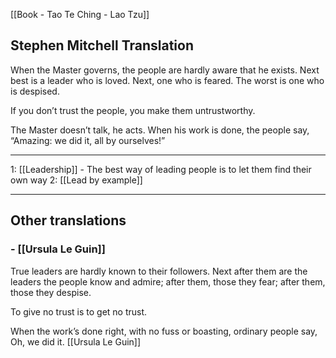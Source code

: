 [[Book - Tao Te Ching - Lao Tzu]]

## Stephen Mitchell Translation

When the Master governs, the people
are hardly aware that he exists.
Next best is a leader who is loved.
Next, one who is feared.
The worst is one who is despised.

If you don’t trust the people,
you make them untrustworthy.

The Master doesn’t talk, he acts.
When his work is done,
the people say, “Amazing:
we did it, all by ourselves!”

-------------------
1: [[Leadership]] - The best way of leading people is to let them find their own way
2: [[Lead by example]]

-------------------

## Other translations 
### -  [[Ursula Le Guin]]

True leaders
are hardly known to their followers.
Next after them are the leaders
the people know and admire;
after them, those they fear;
after them, those they despise.

To give no trust
is to get no trust.

When the work’s done right,
with no fuss or boasting,
ordinary people say,
Oh, we did it. [[Ursula Le Guin]]